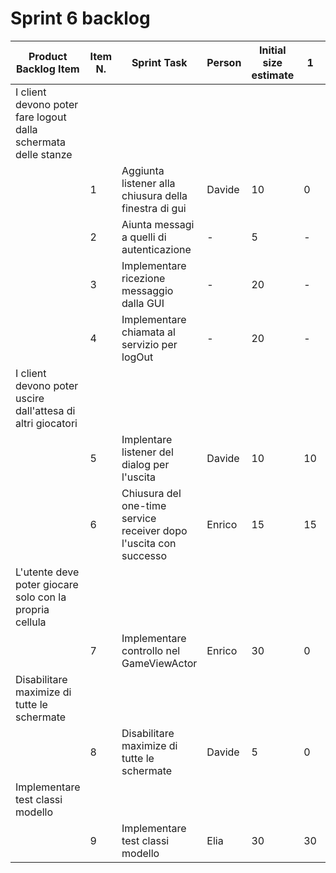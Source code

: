 # Sprint 6 backlog

| Product Backlog Item | Item N. | Sprint Task                                                     	          | Person    | Initial size estimate | 1 | 2 | 3 | 4 | 5 | 6 | 7 |
|----------------------|---------|----------------------------------------------------------------------------|-----------|-----------------------|---|---|---|---|---|---|---|
|I client devono poter fare logout dalla schermata delle stanze
|                      | 1       | Aggiunta listener alla chiusura della finestra di gui                      | Davide    |  10                   | 0 |
|                      | 2       | Aiunta messagi a quelli di autenticazione                                  | -         |  5                    | - |
|                      | 3       | Implementare ricezione messaggio dalla GUI                                 | -         |  20                   | - |
|                      | 4       | Implementare chiamata al servizio per logOut                               | -         |  20                   | - |
|I client devono poter uscire dall'attesa di altri giocatori 
|                      | 5       | Implentare listener del dialog per l'uscita                                | Davide    |  10                   | 10| 0 |
|                      | 6       | Chiusura del one-time service receiver dopo l'uscita con successo          | Enrico    |  15                   | 15| 0 |
|L'utente deve poter giocare solo con la propria cellula 
|                      | 7       | Implementare controllo nel GameViewActor                                   | Enrico    |  30                   | 0 |
|Disabilitare maximize di tutte le schermate 
|                      | 8       | Disabilitare maximize di tutte le schermate                                | Davide    |  5                    | 0 |
|Implementare test classi modello
|                      | 9       | Implementare test classi modello                                           | Elia      |  30                   | 30| 30| 30| 30| 30| 30| 5 |